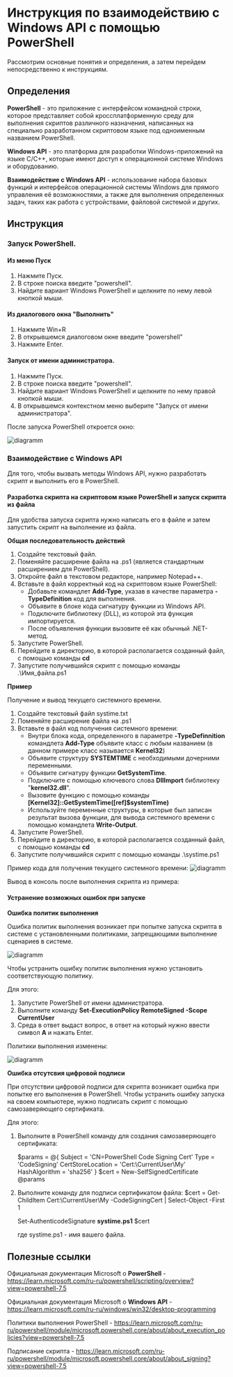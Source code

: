 # Инструкция по взаимодействию с Windows API с помощью PowerShell

Рассмотрим основные понятия и определения, а затем перейдем непосредственно к инструкциям.

## Определения

**PowerShell** - это приложение с интерфейсом командной строки, которое представляет собой кроссплатформенную среду  для выполнения скриптов различного назначения, написанных на специально разработанном скриптовом языке под одноименным названием PowerShell.

**Windows API** - это платформа для разработки Windows-приложений на языке C/C++, которые имеют доступ к операционной системе Windows и оборудованию.

**Взаимодействие с Windows API** - использование набора базовых функций и интерфейсов операционной системы Windows для прямого управления её возможностями, а также для выполнения определенных задач, таких как работа с устройствами, файловой системой и других.

## Инструкция
### Запуск PowerShell.

#### Из меню Пуск
1. Нажмите Пуск.
2. В строке поиска введите "powershell".
3. Найдите вариант Windows PowerShell и щелкните по нему левой кнопкой мыши.

#### Из диалогового окна "Выполнить"
1. Нажмите Win+R
2. В открывшемся диалоговом окне введите "powershell"
3. Нажмите Enter.

#### Запуск от имени администратора.

1. Нажмите Пуск.
2. В строке поиска введите "powershell".
3. Найдите вариант Windows PowerShell и щелкните по нему правой кнопкой мыши.
4. В открывшемся контекстном меню выберите "Запуск от имени администратора".
   
После запуска PowerShell откроется окно:

![diagramm](images/powershell.png)

### Взаимодействие с Windows API

Для того, чтобы вызвать методы Windows API, нужно разработать скрипт и выполнить его в PowerShell.

#### Разработка скрипта на скриптовом языке PowerShell и запуск скрипта из файла

Для удобства запуска скрипта нужно написать его в файле и затем запустить скрипт на выполнение из файла.

**Общая последовательность действий**

1. Создайте текстовый файл.
2. Поменяйте расширение файла на .ps1 (является стандартным расширением для PowerShell).
3. Откройте файл в текстовом редакторе, например Notepad++.
4. Вставьте в файл корректный код на скриптовом языке PowerShell:
   - Добавьте командлет **Add-Type**, указав в качестве параметра **-TypeDefinition** код для выполнения.
   - Объявите в блоке кода сигнатуру функции из Windows API.
   - Подключите библиотеку (DLL), из которой эта функция импортируется.
   - После объявления функции вызовите её как обычный .NET-метод.
5. Запустите PowerShell.
6. Перейдите в директорию, в которой располагается созданный файл, с помощью команды **cd** 
7. Запустите получившийся скрипт с помощью команды .\Имя_файла.ps1

**Пример**

Получение и вывод текущего системного времени.

1. Создайте текстовый файл systime.txt
2. Поменяйте расширение файла на .ps1
3. Вставьте в файл код получения системного времени:
   - Внутри блока кода, определенного в параметре **-TypeDefinnition** командлета **Add-Type** объявите класс с любым названием (в данном примере класс называется **Kernel32**)
   - Объявите структуру **SYSTEMTIME** с необходимыми дочерними переменными.
   - Объявите сигнатуру функции **GetSystemTime**.
   - Подключите с помощью ключевого слова **DllImport** библиотеку "**kernel32.dll**".
   - Вызовите функцию с помощью команды **[Kernel32]::GetSystemTime([ref]$systemTime)**
   - Используйте переменные структуры, в которые был записан результат вызова функции, для вывода системного времени с помощью командлета **Write-Output**.
5. Запустите PowerShell.
6. Перейдите в директорию, в которой располагается созданный файл, с помощью команды **cd** 
5. Запустите получившийся скрипт с помощью команды .\systime.ps1

Пример кода для получения текущего системного времени:
![diagramm](images/system_time.png)

Вывод в консоль после выполнения скрипта из примера:



#### Устранение возможных ошибок при запуске

**Ошибка политик выполнения**

Ошибка политик выполнения возникает при попытке запуска скрипта в системе с установленными политиками, запрещающими выполнение сценариев в системе.

![diagramm](images/system_time_run_error.png)

Чтобы устранить ошибку политик выполнения нужно установить соответствующую политику. 

Для этого:

1. Запустите PowerShell от имени администратора.
2. Выполните команду **Set-ExecutionPolicy RemoteSigned -Scope CurrentUser**
3. Среда в ответ выдаст вопрос, в ответ на который нужно ввести символ **A** и нажать Enter.

Политики выполнения изменены: 

![diagramm](images/system_execution_policy.png)

**Ошибка отсутсвия цифровой подписи**

При отсутствии цифровой подписи для скрипта возникает ошибка при попытке его выполнения в PowerShell.
Чтобы устранить ошибку запуска на своем компьютере, нужно подписать скрипт с помощью самозаверяющего сертификата.

Для этого:
1. Выполните в PowerShell команду для создания самозаверяющего сертификата:

   $params = @{
    Subject = 'CN=PowerShell Code Signing Cert'
    Type = 'CodeSigning'
    CertStoreLocation = 'Cert:\CurrentUser\My'
    HashAlgorithm = 'sha256'
   }
   $cert = New-SelfSignedCertificate @params

2. Выполните команду для подписи сертификатом файла:
   $cert = Get-ChildItem Cert:\CurrentUser\My -CodeSigningCert |
    Select-Object -First 1

   Set-AuthenticodeSignature **systime.ps1** $cert

   где systime.ps1 - имя вашего файла.

## Полезные ссылки

Официальная документация Microsoft о **PowerShell** - https://learn.microsoft.com/ru-ru/powershell/scripting/overview?view=powershell-7.5

Официальная документация Microsoft о **Windows API** - https://learn.microsoft.com/ru-ru/windows/win32/desktop-programming

Политики выполнения PowerShell - https://learn.microsoft.com/ru-ru/powershell/module/microsoft.powershell.core/about/about_execution_policies?view=powershell-7.5

Подписание скрипта - https://learn.microsoft.com/ru-ru/powershell/module/microsoft.powershell.core/about/about_signing?view=powershell-7.5
